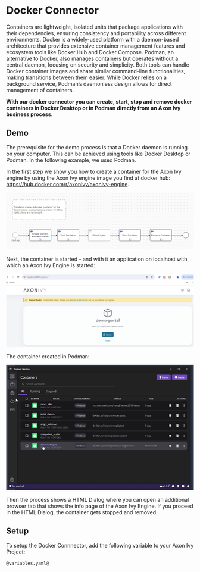 # Docker Connector

Containers are lightweight, isolated units that package applications with their dependencies, ensuring consistency and portability across different environments. Docker is a widely-used platform with a daemon-based architecture that provides extensive container management features and ecosystem tools like Docker Hub and Docker Compose. Podman, an alternative to Docker, also manages containers but operates without a central daemon, focusing on security and simplicity. Both tools can handle Docker container images and share similar command-line functionalities, making transitions between them easier. While Docker relies on a background service, Podman’s daemonless design allows for direct management of containers.

**With our docker connector you can create, start, stop and remove docker containers in Docker Desktop or in Podman directly from an Axon Ivy business process.**
 
 ## Demo

The prerequisite for the demo process is that a Docker daemon is running on your computer. This can be achieved using tools like Docker Desktop or Podman. In the following example, we used Podman.

In the first step  we show you how to create a container for the Axon Ivy engine by using the Axon Ivy engine image you find at docker hub: https://hub.docker.com/r/axonivy/axonivy-engine.

![image](images/dockerdemo1.png)

Next, the container is started - and with it an application on localhost with which an Axon Ivy Engine is started:

![image](images/dockerdemo2.png)

The container created in Podman:

![image](images/dockerdemo3.png)


Then the process shows a HTML Dialog where you can open an additional browser tab that shows the info page of the Axon Ivy Engine.
If you proceed in the HTML Dialog, the container gets stopped and removed.

## Setup

To setup the Docker Connnector, add the following variable to your Axon Ivy Project:
```
@variables.yaml@
```
